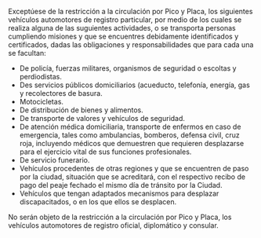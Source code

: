 Exceptúese de la restricción a la circulación por Pico y Placa, los siguientes vehículos automotores de registro particular, por medio de los cuales se realiza alguna de las suguientes actividades, o se transporta personas cumpliendo misiones y que se encuentres debidamente identificados y certificados, dadas las obligaciones y responsabilidades que para cada una se facultan:

- De policía, fuerzas militares, organismos de seguridad o escoltas y perdiodistas.
- Des servicios públicos domiciliarios (acueducto, telefonía, energía, gas y recolectores de basura.
- Motocicletas.
- De distribución de bienes y alimentos.
- De transporte de valores y vehículos de seguridad.
- De atención médica domiciliaria, transporte de enfermos en caso de emergencia, tales como ambulancias, bomberos, defensa civil, cruz roja, incluyendo médicos que demuestren que requieren desplazarse para el ejercicio vital de sus funciones profesionales.
- De servicio funerario.
- Vehículos procedentes de otras regiones y que se encuentren de paso por la ciudad, situación que se acreditará, con el respectivo recibo de pago del peaje fechado el mismo día de tránsito por la Ciudad.
- Vehículos que tengan adaptados mecanismos para desplazar discapacitados, o en los que ellos se desplacen.

No serán objeto de la restricción a la circulación por Pico y Placa, los vehículos automotores de registro oficial, diplomático y consular.
